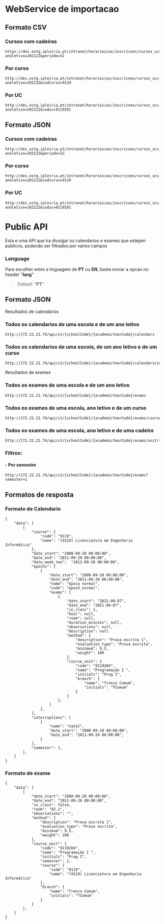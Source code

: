 # WebService de importacao

## Formato CSV
### Cursos com cadeiras
    https://dei.estg.ipleiria.pt/intranet/horarios/ws/inscricoes/cursos_ucs.php?anoletivo=202122&periodo=S1
### Por curso
    http://dei.estg.ipleiria.pt/intranet/horarios/ws/inscricoes/cursos_ucs.php?anoletivo=202122&codcurso=9119
### Por UC
    http://dei.estg.ipleiria.pt/intranet/horarios/ws/inscricoes/cursos_ucs.php?anoletivo=202122&coduc=9119201

## Formato JSON
### Cursos com cadeiras
    http://dei.estg.ipleiria.pt/intranet/horarios/ws/inscricoes/cursos_ucs_json.php?anoletivo=202122&periodo=S2
### Por curso
    http://dei.estg.ipleiria.pt/intranet/horarios/ws/inscricoes/cursos_ucs_json.php?anoletivo=202122&codcurso=9119
### Por UC
    http://dei.estg.ipleiria.pt/intranet/horarios/ws/inscricoes/cursos_ucs_json.php?anoletivo=202122&coduc=9119201


# Public API 

Esta e uma API que ira divulgar os calendarios e exames que estejam publicos, podendo ser filtrados por varios campos

### Language
Para escolher entre a linguagem de **PT** ou **EN**, basta enviar a opcao no header "**lang**"
> Default: "**PT**"


## Formato JSON
Resultados de calendarios
### Todos os calendarios de uma escola e de um ano letivo
    http://172.22.21.74/api/v1/{schoolCode}/{academicYearCode}/calendars

### Todos os calendarios de uma escola, de um ano letivo e de um curso
    http://172.22.21.74/api/v1/{schoolCode}/{academicYearCode}/calendars/course/{code}

Resultados de exames

### Todos os exames de uma escola e de um ano letivo
    http://172.22.21.74/api/v1/{schoolCode}/{academicYearCode}/exams
    
### Todos os exames de uma escola, ano letivo e de um curso
    http://172.22.21.74/api/v1/{schoolCode}/{academicYearCode}/exams/course/{code} 

### Todos os exames de uma escola, ano letivo e de uma cadeira
    http://172.22.21.74/api/v1/{schoolCode}/{academicYearCode}/exams/unit/{code}
    
### Filtros:
#### - Por semestre
    http://172.22.21.74/api/v1/{schoolCode}/{academicYearCode}/exams?semester=1


## Formatos de resposta
### Formato de Calendario
```
{
    "data": [
        {
            "course": {
                "code": "9119",
                "name": "(9119) Licenciatura em Engenharia Informática"
            },
            "date_start": "2008-09-20 00:00:00",
            "date_end": "2011-09-20 00:00:00",
            "date_week_ten":  "2011-09-20 00:00:00",
            "epochs": [
                {
                    "date_start": "2008-09-20 00:00:00",
                    "date_end": "2011-09-20 00:00:00",
                    "name": "Epoca normal",
                    "code": "epoch_normal",
                    "exams": [
                        {
                            "date_start": "2021-09-07",
                            "date_end": "2021-09-07",
                            "in_class": 1,
                            "hour": null,
                            "room": null,
                            "duration_minutes": null,
                            "observations": null,
                            "description": null
                            "method": {
                                "description": "Prova escrita 1",
                                "evaluation_type": "Prova escrita",
                                "minimum": 9.5,
                                "weight": 100
                            },
                            "course_unit": {
                                "code": "9119204",
                                "name": "Programação I ",
                                "initials": "Prog I",
                                "branch": {
                                    "name": "Tronco Comum",
                                    "initials": "TComum"
                                }
                            }
                        },
                    ]
                },
            ],
            "interruptions": [
                {
                    "name": "natal",
                    "date_start": "2008-09-20 00:00:00",
                    "date_end": "2011-09-20 00:00:00",
                }
            ],
            "semester": 1,
        },
    ]
}
```

### Formato de exame
```
{
    "data": [
        {
            "date_start": "2008-09-20 00:00:00",
            "date_end": "2011-09-20 00:00:00",
            "in_class": false,
            "room": "A2.1",
            "observations": "",
            "method": {
                "description": "Prova escrita 1",
                "evaluation_type": "Prova escrita",
                "minimum": 9.5,
                "weight": 100
            },
            "course_unit": {
                "code": "9119204",
                "name": "Programação I ",
                "initials": "Prog I",
                "semester": 1,
                "course": {
                    "code": "9119",
                    "name": "(9119) Licenciatura em Engenharia Informática"
                },
                "branch": {
                    "name": "Tronco Comum",
                    "initials": "TComum"
                }
            }
        },
    ]
}
```
